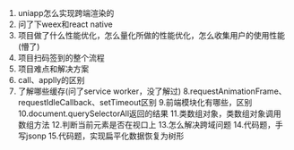 1. uniapp怎么实现跨端渲染的
2. 问了下weex和react native
3. 项目做了什么性能优化，怎么量化所做的性能优化，怎么收集用户的使用性能(懵了)
4. 项目扫码签到的整个流程
5. 项目难点和解决方案
6. call、applly的区别
7. 了解哪些缓存(问了service worker，没了解过)
8.requestAnimationFrame、requestIdleCallback、setTimeout区别
9.前端模块化有哪些，区别
10.document.querySelectorAll返回的结果
11.类数组对象，类数组对象调用数组方法
12.判断当前元素是否在视口上
13.怎么解决跨域问题
14.代码题，手写jsonp
15.代码题，实现扁平化数据恢复为树形
